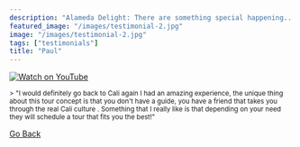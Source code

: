 ```yaml
---
description: "Alameda Delight: There are something special happening..."
featured_image: "/images/testimonial-2.jpg"
image: "/images/testimonial-2.jpg"
tags: ["testimonials"]
title: "Paul"
---
```


[![Watch on YouTube](https://i.imgur.com/5QrmSaV.jpg)](../testimonial-2/testimonial-2.html)

<small>
> "I would definitely go back to Cali again I had an amazing experience, the unique thing about this tour concept is that you don't have a guide, you have a friend that takes you through the real Cali culture  . Something that I really like is that depending on your need they will schedule a tour that fits you the best!"
</small>

[Go Back](<javascript:history.go(-1)>)
